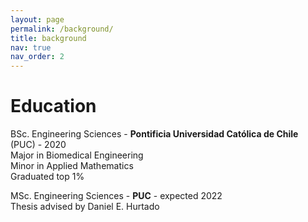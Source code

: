 ```yaml
---
layout: page
permalink: /background/
title: background
nav: true
nav_order: 2
---
```


# Education

BSc. Engineering Sciences - **Pontificia Universidad Católica de Chile** (PUC) - 2020  
Major in Biomedical Engineering  
Minor in Applied Mathematics  
Graduated top 1%  

MSc. Engineering Sciences - **PUC** - expected 2022  
Thesis advised by Daniel E. Hurtado
